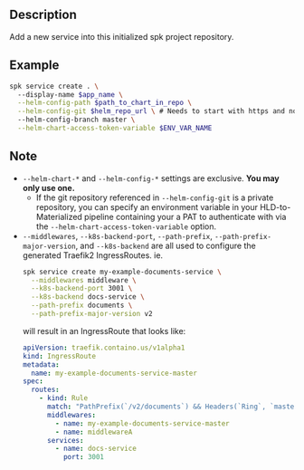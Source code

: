## Description

Add a new service into this initialized spk project repository.

## Example

  ```bash
  spk service create . \ 
    --display-name $app_name \
    --helm-config-path $path_to_chart_in_repo \
    --helm-config-git $helm_repo_url \ # Needs to start with https and not contain user name 
    --helm-config-branch master \
    --helm-chart-access-token-variable $ENV_VAR_NAME
  ```
 
## Note

- `--helm-chart-*` and `--helm-config-*` settings are exclusive. **You may only
  use one.**
  - If the git repository referenced in `--helm-config-git` is a private
    repository, you can specify an environment variable in your
    HLD-to-Materialized pipeline containing your a PAT to authenticate with via
    the `--helm-chart-access-token-variable` option.
- `--middlewares`, `--k8s-backend-port`, `--path-prefix`,
  `--path-prefix-major-version`, and `--k8s-backend` are all used to configure
  the generated Traefik2 IngressRoutes. ie.
  ```sh
  spk service create my-example-documents-service \
    --middlewares middleware \
    --k8s-backend-port 3001 \
    --k8s-backend docs-service \
    --path-prefix documents \
    --path-prefix-major-version v2
  ```
  will result in an IngressRoute that looks like:
  ```yaml
  apiVersion: traefik.containo.us/v1alpha1
  kind: IngressRoute
  metadata:
    name: my-example-documents-service-master
  spec:
    routes:
      - kind: Rule
        match: "PathPrefix(`/v2/documents`) && Headers(`Ring`, `master`)"
        middlewares:
          - name: my-example-documents-service-master
          - name: middlewareA
        services:
          - name: docs-service
            port: 3001
  ```
